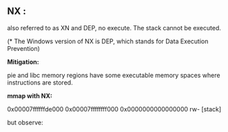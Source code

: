 ## NX  : 

also referred to as XN and DEP, no execute. The stack cannot be executed. 

(* The Windows version of NX is DEP, which stands for Data Execution Prevention)

**Mitigation:** 

pie and libc memory regions have some executable memory spaces where instructions are stored.

**mmap with NX:** 

0x00007ffffffde000 0x00007ffffffff000 0x0000000000000000 rw- \[stack\]

but observe:

